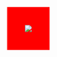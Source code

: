 <img src="https://raw.githubusercontent.com/HisteriaMC/histeria-wiki/main/.assets/colors/yellow-rectangle.svg" style="padding:42px;background:red;">
